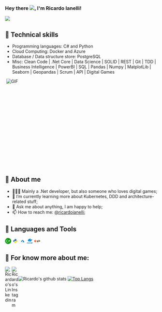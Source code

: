 ### Hey there <img src="https://media.giphy.com/media/hvRJCLFzcasrR4ia7z/giphy.gif" width="25px">, I'm Ricardo Ianelli! 
![](https://visitor-badge.glitch.me/badge?page_id=ricardoianelli.ricardoianelli)

## :triangular_flag_on_post: Technical skills
- Programming languages: C# and Python
- Cloud Computing: Docker and Azure
- Database / Data structure store: PostgreSQL
- Misc: Clean Code | .Net Core | Data Science | SOLID | REST | Git | TDD | Business Intelligence | PowerBI | SQL | Pandas | Numpy | MatplotLib | Seaborn | Geopandas | Scrum | API | Digital Games

 <img align="right" alt="GIF" src="https://github.com/abhisheknaiidu/abhisheknaiidu/blob/master/code.gif?raw=true" width="500" height="320" />

## :runner: About me

- 👨🏽‍💻 Mainly a .Net developer, but also someone who loves digital games;
- 🌱 I’m currently learning more about Kubernetes, DDD and architecture-related stuff; 
- 💬 Ask me about anything, I am happy to help;
- 📫 How to reach me: [@ricardoianelli](https://www.linkedin.com/in/ricardoianelli/);

## :hammer: Languages and Tools
<code><img height="20" src="https://raw.githubusercontent.com/github/explore/80688e429a7d4ef2fca1e82350fe8e3517d3494d/topics/csharp/csharp.png"></code>
<code><img height="20" src="https://raw.githubusercontent.com/github/explore/80688e429a7d4ef2fca1e82350fe8e3517d3494d/topics/python/python.png"></code>
<code><img height="20" src="https://raw.githubusercontent.com/github/explore/80688e429a7d4ef2fca1e82350fe8e3517d3494d/topics/azure/azure.png"></code>
<code><img height="20" src="https://raw.githubusercontent.com/github/explore/80688e429a7d4ef2fca1e82350fe8e3517d3494d/topics/docker/docker.png"></code>
<code><img height="20" src="https://raw.githubusercontent.com/github/explore/80688e429a7d4ef2fca1e82350fe8e3517d3494d/topics/git/git.png"></code>

## 💬 For know more about me:

<a href="https://www.linkedin.com/in/ricardoianelli/">
  <img align="left" alt="Ricardo's Linkedin" width="22px" src="https://cdn.jsdelivr.net/npm/simple-icons@v3/icons/linkedin.svg" />
</a>
<a href="https://www.instagram.com/ricardoianelli/">
  <img align="left" alt="Ricardo's Instagram" width="22px" src="https://cdn.jsdelivr.net/npm/simple-icons@v3/icons/instagram.svg" />
</a>

<br />

![Ricardo's github stats](https://github-readme-stats.vercel.app/api?username=ricardoianelli&count_private=true&show_icons=true&theme=algolia) [![Top Langs](https://github-readme-stats.vercel.app/api/top-langs/?username=ricardoianelli&layout=compact)](https://github.com/anuraghazra/github-readme-stats)

<!--
**ricardoianelli/ricardoianelli** is a ✨ _special_ ✨ repository because its `README.md` (this file) appears on your GitHub profile.

Here are some ideas to get you started:

- 🔭 I’m currently working on ...
- 🌱 I’m currently learning ...
- 👯 I’m looking to collaborate on ...
- 🤔 I’m looking for help with ...
- 💬 Ask me about ...
- 📫 How to reach me: ...
- 😄 Pronouns: ...
- ⚡ Fun fact: ...
-->
